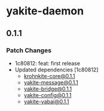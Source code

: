 # yakite-daemon

## 0.1.1

### Patch Changes

- 1c80812: feat: first release
- Updated dependencies [1c80812]
  - krohnkite-core@0.1.1
  - yakite-message@0.1.1
  - yakite-bridge@0.1.1
  - yakite-config@0.1.1
  - yakite-yabai@0.1.1
